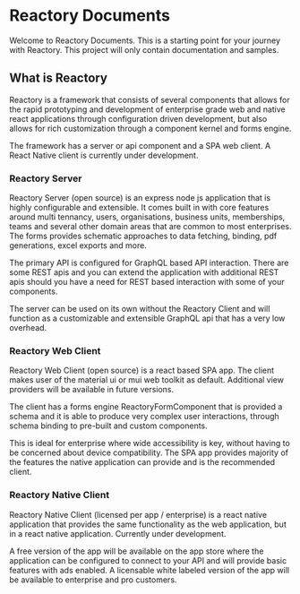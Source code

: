 # Reactory Documents
Welcome to Reactory Documents. This is a starting point for your journey with Reactory. This project will only contain documentation and samples.

## What is Reactory
Reactory is a framework that consists of several components that allows for the rapid prototyping and development of enterprise grade web and native react applications through configuration driven development, but also allows for rich customization through a component kernel and forms engine.

The framework has a server or api component and a SPA web client.  A React Native client is currently under development.

### Reactory Server
Reactory Server (open source) is an express node js application that is highly configurable and extensible.  It comes built in with core features around multi tennancy, users, organisations, business units, memberships, teams and several other domain areas that are common to most enterprises. The forms provides schematic approaches to data fetching, binding, pdf generations, excel exports and more.

The primary API is configured for GraphQL based API interaction. There are some REST apis and you can extend the application with additional REST apis should you have a need for REST based interaction with some of your components.

The server can be used on its own without the Reactory Client and will function as a customizable and extensible GraphQL api that has a very low overhead.

### Reactory Web Client
Reactory Web Client (open source) is a react based SPA app. The client makes user of the material ui or mui web toolkit as default.  Additional view providers will be available in future versions.

The client has a forms engine ReactoryFormComponent that is provided a schema and it is able to produce very complex user interactions, through schema binding to pre-built and custom components.

This is ideal for enterprise where wide accessibility is key, without having to be concerned about device compatibility.  The SPA app provides majority of the features the native application can provide and is the recommended client.

### Reactory Native Client
Reactory Native Client (licensed per app / enterprise) is a react native application that provides the same functionality as the web application, but in a react native application. Currently under development. 

A free version of the app will be available on the app store where the application can be configured to connect to your API and will provide basic features with ads enabled. A licensable white labeled version of the app will be available to enterprise and pro customers.
